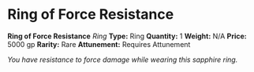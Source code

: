 # Ring of Force Resistance

**Ring of Force Resistance**
_Ring_
**Type:** Ring
**Quantity:** 1
**Weight:** N/A
**Price:** 5000 gp
**Rarity:** Rare
**Attunement:** Requires Attunement

*You have resistance to force damage while wearing this sapphire ring.*
